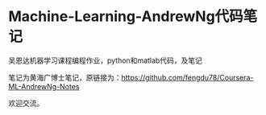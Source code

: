 # Machine-Learning-AndrewNg代码笔记

吴恩达机器学习课程编程作业，python和matlab代码，及笔记

笔记为黄海广博士笔记，原链接为：<https://github.com/fengdu78/Coursera-ML-AndrewNg-Notes>

欢迎交流。
